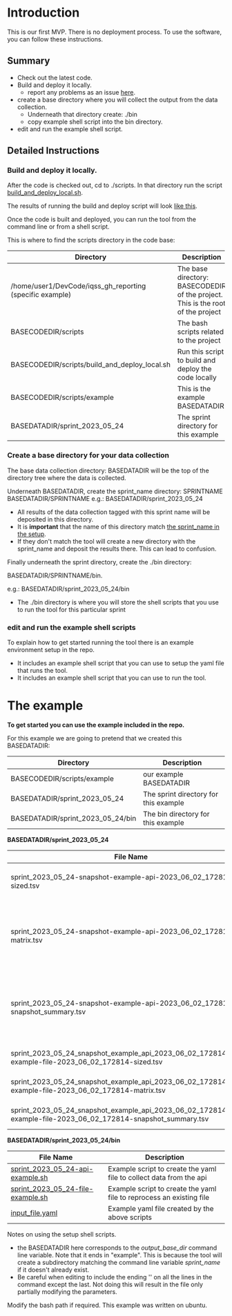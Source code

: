 # Introduction

This is our first MVP.  There is no deployment process. To use the software, you can follow these instructions.

## Summary

- Check out the latest code.
- Build and deploy it locally.
   - report any problems as an issue [here](https://github.com/thisaintwork/iqss_gh_reporting/issues/new). 
- create a base directory where you will collect the output from the data collection.
  - Underneath that directory create: ./bin
  - copy example shell script into the bin directory.
- edit and run the example shell script.
 
## Detailed Instructions

### Build and deploy it locally.

After the code is checked out, cd to ./scripts. In that directory run the script [build_and_deploy_local.sh](scripts/build_and_deploy_local.sh). 

The results of running the build and deploy script will look [like this](docs%2Fbuild_and_deploy_locally.md).

Once the code is built and deployed, you can run the tool from the command line or from a shell script.

This is where to find the scripts directory in the code base:

| Directory                                                | Description                                                                 |
|----------------------------------------------------------|-----------------------------------------------------------------------------|
| /home/user1/DevCode/iqss_gh_reporting (specific example) | The base directory: BASECODEDIR of the project. This is the root of the project |
| BASECODEDIR/scripts                                          | The bash scripts related to the project                                     |
| BASECODEDIR/scripts/build_and_deploy_local.sh                | Run this script to build and deploy the code locally                        |
| BASECODEDIR/scripts/example                                  | This is the example BASEDATADIR                                          |
| BASEDATADIR/sprint_2023_05_24                            | The sprint directory for this example                                       |


### Create a base directory for your data collection

The base data collection directory: BASEDATADIR will be the top of the directory tree where the data is collected.

Underneath BASEDATADIR, create the sprint_name directory: SPRINTNAME
BASEDATADIR/SPRINTNAME
e.g.: BASEDATADIR/sprint_2023_05_24 
- All results of the data collection tagged with this sprint name will be deposited in this directory.
- It is **important** that the name of this directory match [the sprint_name in the setup](./docs/example_yaml_file_configuration.md).
- If they don't match the tool will create a new directory with the sprint_name and deposit the results there. This can lead to confusion.

Finally underneath the sprint directory, create the ./bin directory:

BASEDATADIR/SPRINTNAME/bin.

e.g.: BASEDATADIR/sprint_2023_05_24/bin
- The ./bin directory is where you will store the shell scripts that you use to run the tool for this particular sprint

### edit and run the example shell scripts

To explain how to get started running the tool there is an example environment setup in the repo.
- It includes an example shell script that you can use to setup the yaml file that runs the tool.
- It includes an example shell script that you can use to run the tool.

# The example

**To get started you can use the example included in the repo.**

For this example we are going to pretend that we created this BASEDATADIR:

| Directory                          | Description                           |
|------------------------------------|---------------------------------------|
| BASECODEDIR/scripts/example        | our example BASEDATADIR               |
| BASEDATADIR/sprint_2023_05_24      | The sprint directory for this example |
| BASEDATADIR/sprint_2023_05_24/bin  | The bin directory for this example    |

**BASEDATADIR/sprint_2023_05_24**

| File Name                                                                                                          | Description                                                                             |
|--------------------------------------------------------------------------------------------------------------------|-----------------------------------------------------------------------------------------|
| sprint_2023_05_24-snapshot-example-api-2023_06_02_172814-sized.tsv                                                 | The original data collected from the API                                                |
| sprint_2023_05_24-snapshot-example-api-2023_06_02_172814-matrix.tsv                                                | The original data collected from the API with the addition of the label data            |
| sprint_2023_05_24-snapshot-example-api-2023_06_02_172814-snapshot_summary.tsv                                      | A original data collectedd from the API as a single row of data representing the sprint |
| sprint_2023_05_24_snapshot_example_api_2023_06_02_172814_sized-example-file-2023_06_02_172814-sized.tsv            | The original data re-processed.                                                         |
| sprint_2023_05_24_snapshot_example_api_2023_06_02_172814_sized-example-file-2023_06_02_172814-matrix.tsv           | The original data re-processed.                                                                                        |
| sprint_2023_05_24_snapshot_example_api_2023_06_02_172814_sized-example-file-2023_06_02_172814-snapshot_summary.tsv | The original data re-processed.                                                                                        |

**BASEDATADIR/sprint_2023_05_24/bin**

| File Name                                                                                                      | Description                                                          |
|----------------------------------------------------------------------------------------------------------------|----------------------------------------------------------------------|
| [sprint_2023_05_24-api-example.sh](./scripts/example/sprint_2023_05_24/bin/sprint_2023_05_24-api-example.sh)   | Example script to create the yaml file to collect data from the api  |
| [sprint_2023_05_24-file-example.sh](./scripts/example/sprint_2023_05_24/bin/sprint_2023_05_24-file-example.sh) | Example script to create the yaml file to reprocess an existing file |
| [input_file.yaml](./docs/example_yaml_file_configuration.md)                                                                                     | Example yaml file created by the above scripts                            |

Notes on using the setup shell scripts.
- the BASEDATADIR here corresponds to the _output_base_dir_ command line variable. Note that it ends in  "example". This is because the tool will create a subdirectory matching the command line variable _sprint_name_  if it doesn't already exist.
- Be careful when editing to include the ending '\' on all the lines in the command except the last. Not doing this will result in the file only partially modifying the parameters.

Modify the bash path if required. This example was written on ubuntu. 
 